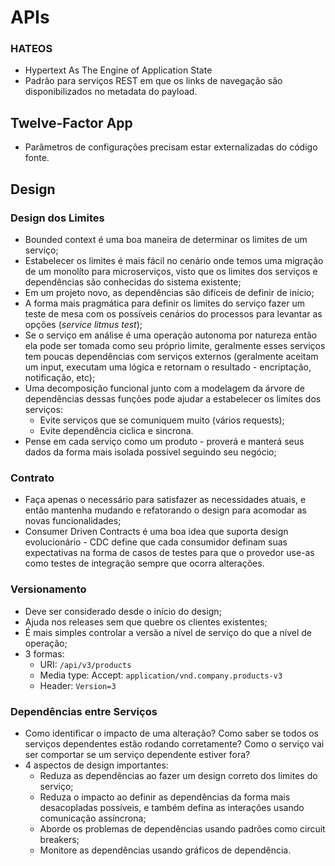 # APIs

### HATEOS
- Hypertext As The Engine of Application State
- Padrão para serviços REST em que os links de navegação são disponibilizados no metadata do payload.


## Twelve-Factor App
* Parâmetros de configurações precisam estar externalizadas do código fonte.


## Design

### Design dos Limites
* Bounded context é uma boa maneira de determinar os limites de um serviço;
* Estabelecer os limites é mais fácil no cenário onde temos uma migração de um monolíto para microserviços, visto que os limites dos serviços e dependências são conhecidas do sistema existente;
* Em um projeto novo, as dependências são difíceis de definir de início;
* A forma mais pragmática para definir os limites do serviço fazer um teste de mesa com os possíveis cenários do processos para levantar as opções (_service litmus test_);
* Se o serviço em análise é uma operação autonoma por natureza então ela pode ser tomada como seu próprio limite, geralmente esses serviços tem poucas dependências com serviços externos (geralmente aceitam um input, executam uma lógica e retornam o resultado - encriptação, notificação, etc);
* Uma decomposição funcional junto com a modelagem da árvore de dependências dessas funções pode ajudar a estabelecer os limites dos serviços:
	* Evite serviços que se comuniquem muito (vários requests);
	* Evite dependência ciclica e sincrona.
* Pense em cada serviço como um produto - proverá e manterá seus dados da forma mais isolada possível seguindo seu negócio;

### Contrato
* Faça apenas o necessário para satisfazer as necessidades atuais, e então mantenha mudando e refatorando o design para acomodar as novas funcionalidades;
* Consumer Driven Contracts é uma boa idea que suporta design evolucionário - CDC define que cada consumidor definam suas expectativas na forma de casos de testes para que o provedor use-as como testes de integração sempre que ocorra alterações.


### Versionamento
* Deve ser considerado desde o início do design;
* Ajuda nos releases sem que quebre os clientes existentes;
* É mais simples controlar a versão a nível de serviço do que a nível de operação;
* 3 formas:
	* URI: `/api/v3/products`
	* Media type: Accept: `application/vnd.company.products-v3`
	* Header: `Version=3`


### Dependências entre Serviços
* Como identificar o impacto de uma alteração? Como saber se todos os serviços dependentes estão rodando corretamente? Como o serviço vai ser comportar se um serviço dependente estiver fora?
* 4 aspectos de design importantes:
	* Reduza as dependências ao fazer um design correto dos limites do serviço;
	* Reduza o impacto ao definir as dependências da forma mais desacopladas possíveis, e também defina as interações usando comunicação assíncrona;
	* Aborde os problemas de dependências usando padrões como circuit breakers;
	* Monitore as dependências usando gráficos de dependência.

